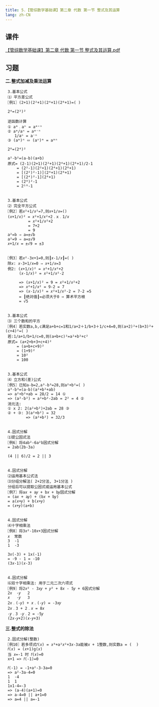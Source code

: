 ```yaml
---
title: 5.【管综数学基础课】第二章 代数 第一节 整式及其运算
lang: zh-CN
---
```


## 课件
[【管综数学基础课】第二章 代数 第一节 整式及其运算.pdf](/math%2F1.%E6%95%B0%E5%AD%A6-%E5%9F%BA%E7%A1%80%E7%9F%A5%E8%AF%86%2F5.%E3%80%90%E7%AE%A1%E7%BB%BC%E6%95%B0%E5%AD%A6%E5%9F%BA%E7%A1%80%E8%AF%BE%E3%80%91%E7%AC%AC%E4%BA%8C%E7%AB%A0%20%E4%BB%A3%E6%95%B0%20%E7%AC%AC%E4%B8%80%E8%8A%82%20%E6%95%B4%E5%BC%8F%E5%8F%8A%E5%85%B6%E8%BF%90%E7%AE%97%2F%E3%80%90%E7%AE%A1%E7%BB%BC%E6%95%B0%E5%AD%A6%E5%9F%BA%E7%A1%80%E8%AF%BE%E3%80%91%E7%AC%AC%E4%BA%8C%E7%AB%A0%20%E4%BB%A3%E6%95%B0%20%E7%AC%AC%E4%B8%80%E8%8A%82%20%E6%95%B4%E5%BC%8F%E5%8F%8A%E5%85%B6%E8%BF%90%E7%AE%97.pdf)

## 习题
**二.整式加减及乘法运算**
```
 3.基本公式
 ⑴ 平方差公式
〖例1〗(2+1)(2²+1)(2⁴+1)(2⁸+1)=( )

 2⁴=(2²)²

 逆函数计算
 ① aᵐ﹒aⁿ = aᵐ⁺ⁿ
 ② aᵐ/aⁿ = aᵐ⁻ⁿ   
    1/aⁿ = a⁻ⁿ
 ③ (aᵐ)ⁿ ⬄ (aⁿ)ᵐ = aᵐⁿ

 2⁸=(2⁴)²

 a²-b²=(a-b)(a+b)
 原式= (2-1)(2+1)(2²+1)(2⁴+1)(2⁸+1)/2-1
     = (2²-1)(2²+1)(2⁴+1)(2⁸+1)
     = [(2²)²-1)](2⁴+1)(2⁸+1)
     = [(2⁴)²-1](2⁸+1)
     = (2⁸)²-1
     = 2¹⁶-1

   
 3.基本公式  
 ⑵ 完全平方公式
〖例2〗若𝑥²+1/𝑥²=7,则𝑥+1/𝑥=()
 (𝑥+1/𝑥)² = 𝑥²+1/𝑥²+2﹒x﹒1/𝑥 
          = 𝑥²+1/𝑥²+2
          = 7+2
          = 9
 a²=b ⇒ a=±√b
 a²=9 ⇒ a=±√9
 𝑥+1/𝑥 = ±√9 = ±3

 
〖例3〗若𝑥²-3𝑥+1=0,则┃𝑥-1/𝑥┃=( )
 除𝑥: 𝑥-3+1/𝑥=0 ⇒ 𝑥+1/𝑥=3
 例2: (𝑥+1/𝑥)² = 𝑥²+1/𝑥²+2
      (𝑥-1/𝑥)² = 𝑥²+1/𝑥²-2
      
      => (𝑥+1/𝑥)² = 9 = 𝑥²+1/𝑥²+2
      => 𝑥²+1/𝑥² = 9-2 = 7
      => (𝑥-1/𝑥)² = 𝑥²+1/𝑥²-2 = 7-2 =5
      = ┃绝对值┃=必须大于0 → 算术平方根 
      = √5

  
 3.基本公式          
 ⑶ 三个数和的平方           
〖例4〗若实数a,b,c满足a+b+c=1和1/a+2＋1/b+3＋1/c+4=0,则(a+2)²+(b+3)²+(c+4)²=( )  
 若:1/a+1/b+1/c=0,则(a+b+c)²=a²+b²+c²
 原式= (a+2+b+3+c+4)²
     = (a+b+c+9)²
     = (1+9)²
     = 10²
     = 100

 
 3.基本公式    
 ⑷ 立方和(差)公式
〖例5〗已知a-b=2,a³-b³=28,则a²+b²=( )
 a³-b³=(a-b)(a²+b²+ab)      
 => a²+b²+ab = 28/2 = 14 ①
 => (a²-b²) = a²+b²-2ab = 2² = 4 ②
 消元法:
 ① x 2: 2(a²+b²)+2ab = 28 ③
 ② + ③: 3(a²+b²) = 32
         => (a²+b²) = 32/3


 4.因式分解
 ⑴提公因式法
〖例6〗将4ab²-6a²b因式分解         
 = 2ab(2b-3a)
 
 (4 || 6)/2 = 2 || 3 


 4.因式分解
 ⑵运用基本公式法
 ⑶分组分解法( 2+2分法, 3+1分法 )
 分组后可以提取公因式或运用基本公式
〖例7〗将a𝑥 + a𝑦 + b𝑥 + b𝑦因式分解
 = (a𝑥 + a𝑦) + (b𝑥 + b𝑦)
 = a(𝑥+𝑦) + b(𝑥+𝑦)
 = (𝑥+𝑦)(a+b)


 4.因式分解
 ⑷十字相乘法
〖例8〗将3𝑥²-10𝑥+3因式分解
 𝑥  常数
 3  -1
 1  -3
 
 3𝑥(-3) + 1x(-1)
 = -9 - 1 = -10
 (3𝑥-1)(𝑥-3)


 4.因式分解
 ⑹双十字相乘法: 用于二元二次六项式
〖例9〗将2𝑥² - 3𝑥𝑦 + 𝑦² + 8𝑥 - 5𝑦 + 6因式分解
 2𝑥  -𝑦   2
 𝑥   -𝑦   3
 2𝑥﹒(-𝑦) + 𝑥﹒(-𝑦) = -3𝑥𝑦 
 2𝑥﹒3 + 2﹒𝑥 = 8𝑥
 -𝑦﹒3 -𝑦﹒2 = -5𝑦 
 (2𝑥-𝑦+2)(𝑥-𝑦+3)
```
**三.整式的除法**
```
 2.因式分解(整数)
〖例10〗若多项式𝑓(𝑥) = 𝑥³+a²𝑥²+3𝑥-3a能被𝑥 + 1整数,则实数a = (  )
 𝑓(𝑥) = (𝑥+1)g(𝑥)
 当 𝑥=-1 时 𝑓(𝑥)=0
 x+1 => 𝑓(-1)=0
 
 𝑓(-1) = -1+a²-3-3a=0 
 => a²-3a-4=0
 1  -4
 1  1
 1x1-4=-3
 => (a-4)(a+1)=0
 => a-4=0 || a+1=0
 => a=4 || a=-1

```


